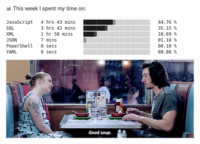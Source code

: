 📊 This week I spent my time on:
<!--START_SECTION:waka-->

```text
JavaScript   4 hrs 43 mins   ███████████▒░░░░░░░░░░░░░   44.76 %
SQL          3 hrs 42 mins   ████████▓░░░░░░░░░░░░░░░░   35.15 %
XML          1 hr 58 mins    ████▓░░░░░░░░░░░░░░░░░░░░   18.69 %
JSON         7 mins          ▒░░░░░░░░░░░░░░░░░░░░░░░░   01.18 %
PowerShell   0 secs          ░░░░░░░░░░░░░░░░░░░░░░░░░   00.10 %
YAML         0 secs          ░░░░░░░░░░░░░░░░░░░░░░░░░   00.08 %
```

<!--END_SECTION:waka-->


![](goodSoup.gif)

